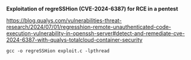 **Exploitation of regreSSHion (CVE-2024-6387) for RCE in a pentest**

https://blog.qualys.com/vulnerabilities-threat-research/2024/07/01/regresshion-remote-unauthenticated-code-execution-vulnerability-in-openssh-server#detect-and-remediate-cve-2024-6387-with-qualys-totalcloud-container-security



``` shell
gcc -o regreSSHion exploit.c -lpthread
```
